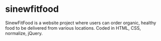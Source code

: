 # sinewfitfood
SinewFitFood is a website project where users can order organic, healthy food to be delivered from various locations. Coded in HTML, CSS, normalize, jQuery.
